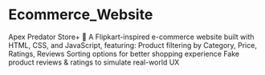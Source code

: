 # Ecommerce_Website
Apex Predator Store+ 🛒 A Flipkart-inspired e-commerce website built with HTML, CSS, and JavaScript, featuring:  Product filtering by Category, Price, Ratings, Reviews  Sorting options for better shopping experience  Fake product reviews & ratings to simulate real-world UX
